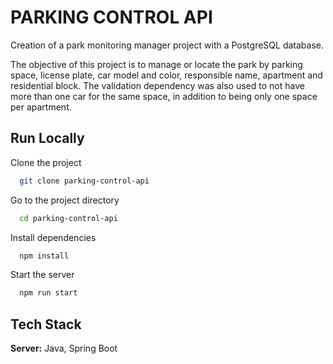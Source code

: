 
# PARKING CONTROL API 

Creation of a park monitoring manager project with a PostgreSQL database.

The objective of this project is to manage or locate the park by parking space, license plate, car model and color, responsible name, apartment and residential block. The validation dependency was also used to not have more than one car for the same space, in addition to being only one space per apartment.
## Run Locally

Clone the project

```bash
  git clone parking-control-api
```

Go to the project directory

```bash
  cd parking-control-api
```

Install dependencies

```bash
  npm install
```

Start the server

```bash
  npm run start
```

  
## Tech Stack


**Server:** Java, Spring Boot
